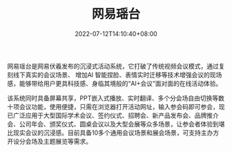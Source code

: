 ﻿---
weight: 
title: "网易瑶台"
description: "网易瑶台是网易伏羲发布的沉浸式活动系统，它打破了传统视频会议模式，通过复刻线下真实的会议场景、 增加AI 智能捏脸、表情实时迁移等技术增强会议的现场感，能够带给用户更具科技感、身临其境般的“AI+会议”面对面的在线活动体验。"
date: 2022-07-12T14:10:40+08:00
lastmod: 2022-07-12T14:10:40+08:00
draft: false
authors: ["Cindy"]
featuredImage: "63.jpg"
link: "https://yaotai.163.com/"
tags: ["网易瑶台","虚拟社交"]
categories: ["navigation"]
navigation: ["虚拟社交"]
lightgallery: true
toc: true
pinned: false
recommend: false
recommend1: false
---
网易瑶台是网易伏羲发布的沉浸式活动系统，它打破了传统视频会议模式，通过复刻线下真实的会议场景、 增加AI 智能捏脸、表情实时迁移等技术增强会议的现场感，能够带给用户更具科技感、身临其境般的“AI+会议”面对面的在线活动体验。

该系统同时具备屏幕共享，PPT嵌入式播放、实时翻译、多个分会场自由切换等数十项会议功能，使用便捷，只需在浏览器打开活动网址，输入参会码即可参会，现已广泛应用于大型国际学术会议、签约仪式、招聘会、新产品发布会、品牌推介会、公司年会、颁奖仪式、圆桌会议以及大型会展等众多场景，让参会者体验到堪比现实会议的沉浸感。目前具备10多个通用会议场景和展会场景，可支持主办方开设分会场及主题展览等需求。